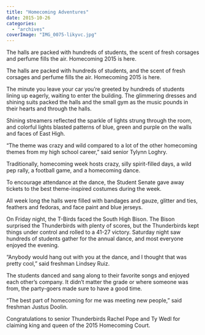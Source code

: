 ```yaml
---
title: "Homecoming Adventures"
date: 2015-10-26
categories: 
  - "archives"
coverImage: "IMG_0075-likyvc.jpg"
---
```


The halls are packed with hundreds of students, the scent of fresh corsages and perfume fills the air. Homecoming 2015 is here.

The halls are packed with hundreds of students, and the scent of fresh corsages and perfume fills the air. Homecoming 2015 is here.

The minute you leave your car you’re greeted by hundreds of students lining up eagerly, waiting to enter the building. The glimmering dresses and shining suits packed the halls and the small gym as the music pounds in their hearts and through the halls.

Shining streamers reflected the sparkle of lights strung through the room, and colorful lights blasted patterns of blue, green and purple on the walls and faces of East High.

“The theme was crazy and wild compared to a lot of the other homecoming themes from my high school career,” said senior Tylynn Loghry.

Traditionally, homecoming week hosts crazy, silly spirit-filled days, a wild pep rally, a football game, and a homecoming dance.

To encourage attendance at the dance, the Student Senate gave away tickets to the best theme-inspired costumes during the week.

All week long the halls were filled with bandages and gauze, glitter and ties, feathers and fedoras, and face paint and blue jerseys.

On Friday night, the T-Birds faced the South High Bison. The Bison surprised the Thunderbirds with plenty of scores, but the Thunderbirds kept things under control and rolled to a 41-27 victory. Saturday night saw hundreds of students gather for the annual dance, and most everyone enjoyed the evening.

“Anybody would hang out with you at the dance, and I thought that was pretty cool,” said freshman Lindsey Ruiz.

The students danced and sang along to their favorite songs and enjoyed each other’s company. It didn’t matter the grade or where someone was from, the party-goers made sure to have a good time.

“The best part of homecoming for me was meeting new people,” said freshman Justus Doolin.

Congratulations to senior Thunderbirds Rachel Pope and Ty Wedl for claiming king and queen of the 2015 Homecoming Court.
